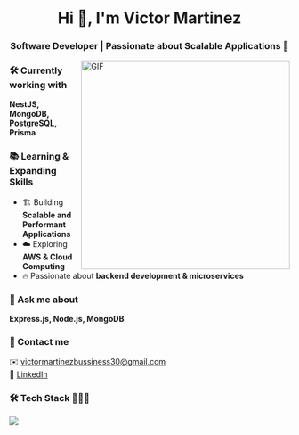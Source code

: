 <h1 align="center"> Hi 👋, I'm Victor Martinez </h1>
<h3 align="center">Software Developer | Passionate about Scalable Applications 🚀</h3>
<!--Intro start-->
<img align="right" alt="GIF" height="375px" src="https://miro.medium.com/v2/resize:fit:640/1*MwSdCm7vhPZbs2EZ71lY7w.gif" />

<!--Intro end-->

### 🛠 Currently working with  
**NestJS, MongoDB, PostgreSQL, Prisma**

### 📚 Learning & Expanding Skills  
- 🏗 Building **Scalable and Performant Applications**  
- ☁️ Exploring **AWS & Cloud Computing**  
- 🔥 Passionate about **backend development & microservices**  

### 💬 Ask me about  
**Express.js, Node.js, MongoDB**  

### 📩 Contact me  
✉️ victormartinezbussiness30@gmail.com  
🔗 [LinkedIn](https://www.linkedin.com/in/tuusuario/)  


### 🛠 Tech Stack 👨🏻‍💻
<!--h1 without bottom border-->

<!--tech stack icons-->
<p align="left">
  <a href="https://skillicons.dev">
    <img src="https://skillicons.dev/icons?i=nestjs,git,rabbitmq,aws,sqlite,jest,docker,express,sequelize,js,redis,mongodb,nginx,mysql,nodejs,kubernetes,supabase,googlecloud,postman,postgresql,npm,prisma,ts,vscode&perline=12" />
  </a>
</p>


